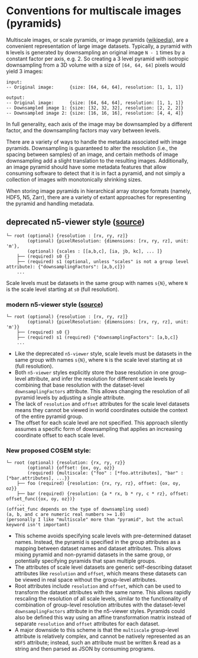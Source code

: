 # Conventions for multiscale images (pyramids)

Multiscale images, or scale pyramids, or image pyramids ([wikipedia](https://en.wikipedia.org/wiki/Pyramid_%28image_processing%29)), are a convenient representation of large image datasets. Typically, a pyramid with `N` levels is generated by downsampling an original image `N - 1` times by a constant factor per axis, e.g. 2. So creating a 3 level pyramid with isotropic downsampling from a 3D volume with a size of `[64, 64, 64]` pixels would yield 3 images:
```
input: 
-- Original image:      {size: [64, 64, 64], resolution: [1, 1, 1]}

output:
-- Original image:      {size: [64, 64, 64], resolution: [1, 1, 1]}
-- Downsampled image 1: {size: [32, 32, 32], resolution: [2, 2, 2]}
-- Downsampled image 2: {size: [16, 16, 16], resolution: [4, 4, 4]}
```
In full generality, each axis of the image may be downsampled by a different factor, and the downsampling factors may vary between levels. 

There are a variety of ways to handle the metadata associated with image pyramids. Downsampling is guaranteed to alter the resolution (i.e., the spacing between samples) of an image, and certain methods of image downsampling add a slight translation to the resulting images. Additionally, an image pyramid should have some metadata features that allow consuming software to detect that it is in fact a pyramid, and not simply a collection of images with monotonically shrinking sizes. 

When storing image pyramids in hierarchical array storage formats (namely, HDF5, N5, Zarr), there are a variety of extant approaches for representing the pyramid and handling metadata. 


## deprecated n5-viewer style ([source](https://github.com/saalfeldlab/n5-viewer/commit/4df02d4f9aadbfe4aa31fcded748fce57519a70c#diff-04c6e90faac2675aa89e2176d2eec7d8)) 
```
└─ root (optional) {resolution : [rx, ry, rz]} 
        (optional) {pixelResolution: {dimensions: [rx, ry, rz], unit: 'm'},
        (optional) {scales : [[a,b,c], [ia, jb, kc], ... ]}
    ├── (required) s0 {} 
    ├── (required) s1 (optional, unless "scales" is not a group level attribute): {"downsamplingFactors": [a,b,c]})
    ...
```
Scale levels must be datasets in the same group with names `s{N}`, where `N` is the scale level starting at `s0` (full resolution). 

### modern n5-viewer style ([source](https://github.com/saalfeldlab/n5-viewer/commit/36e75fd88ebcbc88a64da9fb082a28f9b46ded21#diff-04c6e90faac2675aa89e2176d2eec7d8))
```
└─ root (optional) {resolution : [rx, ry, rz]}  
        (optional) {pixelResolution: {dimensions: [rx, ry, rz], unit: 'm'}}
    ├── (required) s0 {} 
    ├── (required) s1 (required) {"downsamplingFactors": [a,b,c]}
    ...
```
* Like the deprecated `n5-viewer` style, scale levels must be datasets in the same group with names `s{N}`, where `N` is the scale level starting at `s0` (full resolution). 
* Both `n5-viewer` styles explicitly store the base resolution in one group-level attribute, and infer the resolution for different scale levels by combining that base resolution with the dataset-level `downsamplingFactors` attribute. This allows changing the resolution of all pyramid levels by adjusting a single attribute.
* The lack of `resolution` and `offset` attributes for the scale level datasets means they cannot be viewed in world coordinates outside the context of the entire pyramid group. 
* The offset for each scale level are not specified. This approach silently assumes a specific form of downsampling that applies an increasing coordinate offset to each scale level.

### New proposed COSEM style: 
```
└─ root (optional) {resolution: {rx, ry, rz}} 
        (optional) {offset: {ox, oy, oz}} 
        (required) {multiscale: {"foo" : [*foo.attributes], "bar" : [*bar.attributes], ...}}
    ├── foo (required) {resolution: {rx, ry, rz}, offset: {ox, oy, oz}} 
    ├── bar (required) {resolution: {a * rx, b * ry, c * rz}, offset: offset_func({ox, oy, oz})}
    ...
(offset_func depends on the type of downsampling used)
(a, b, and c are numeric real numbers >= 1.0)
(personally I like "multiscale" more than "pyramid", but the actual keyword isn't important)
```
* This scheme avoids specifying scale levels with pre-determined dataset names. Instead, the pyramid is specified in the group attributes as a mapping between dataset names and dataset attributes. This allows mixing pyramid and non-pyramid datasets in the same group, or potentially specifying pyramids that span multiple groups. 
* The attributes of scale level datasets are generic self-describing dataset attributes like `resolution` and `offset`, which means these datasets can be viewed in real space without the group-level attributes. 
* Root attributes include `resolution` and `offset`, which can be used to transform the dataset attributes with the same name. This allows rapidly rescaling the resolution of all scale levels, similar to the functionality of combination of group-level resolution attributes with the dataset-level `downsamplingFactors` attribute in the n5-viewer styles. Pyramids could also be defined this way using an affine transformation matrix instead of separate `resolution` and `offset` attributes for each dataset. 
* A major downside to this scheme is that the `multiscale` group-level attribute is relatively complex, and cannot be natively represented as an `HDF5` attribute; instead, such an attribute must be written & read as a string and then parsed as JSON by consuming programs. 

